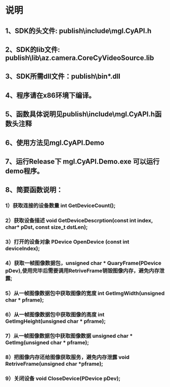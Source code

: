 ﻿# 说明
## 1、SDK的头文件:    publish\include\mgl.CyAPI.h 
## 2、SDK的lib文件:   publish\lib\az.camera.CoreCyVideoSource.lib
## 3、SDK所需dll文件：publish\bin\*.dll
## 4、程序请在x86环境下编译。
## 5、函数具体说明见publish\include\mgl.CyAPI.h函数头注释
## 6、使用方法见mgl.CyAPI.Demo
## 7、运行Release下 mgl.CyAPI.Demo.exe 可以运行demo程序。
## 8、简要函数说明：
  ### 1）获取连接的设备数量 int GetDeviceCount();
  ### 2）获取设备描述 void GetDeviceDescrption(const int index, char* pDst, const size_t dstLen);
  ### 3）打开的设备对象 PDevice OpenDevice (const int deviceIndex);
  ### 4）获取一帧图像数据包，unsigned char * QuaryFrame(PDevice pDev),使用完毕后需要调用RetriveFrame销毁图像内存，避免内存泄露;
  ### 5）从一帧图像数据包中获取图像的宽度 int GetImgWidth(unsigned char * pframe);
  ### 6）从一帧图像数据包中获取图像的高度 int GetImgHeight(unsigned char * pframe);
  ### 7）从一帧图像数据包中获取图像数据 unsigned char * GetImg(unsigned char * pframe);
  ### 8）把图像内存还给图像获取服务，避免内存泄露 void RetriveFrame(unsigned char *pframe);
  ### 9）关闭设备 void CloseDevice(PDevice pDev);


